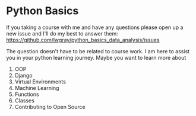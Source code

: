 # Python Basics

If you taking a course with me and have any questions please open up a new issue and I'll do my best to answer them: https://github.com/lwgray/python_basics_data_analysis/issues

The question doesn't have to be related to course work.  I am here to assist you in your python learning journey.
Maybe you want to learn more about
1. OOP
2. Django
3. Virtual Environments
4. Machine Learning
5. Functions
6. Classes
7. Contributing to Open Source
  
